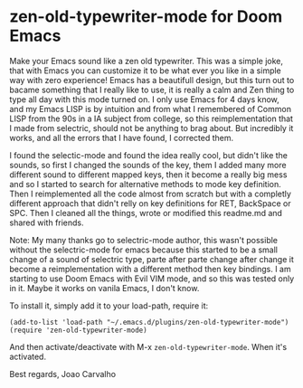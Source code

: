 # zen-old-typewriter-mode for Doom Emacs

Make your Emacs sound like a zen old typewriter. This was a simple joke, that with Emacs you can customize it to be what ever you like in a simple way with zero experience! Emacs has a beautifull design, but this turn out to bacame something that I really like to use, it is really a calm and Zen thing to type all day with this mode turned on.
I only use Emacs for 4 days know, and my Emacs LISP is by intuition and from what I remembered of Common LISP from the 90s in a IA subject from college, so this reimplementation that I made from selectric, should not be anything to brag about. But incredibly it works, and all the errors that I have found, I corrected them. 

I found the selectic-mode and found the idea really cool, but didn't like the sounds, so first I changed the sounds of the key, them I added many more different sound to different mapped keys, then it become a really big mess and so I started to search for alternative methods to mode key definition. Then I reimplemented all the code almost from scratch but with a completly different approach that didn't relly on key definitions for RET, BackSpace or SPC.
Then I cleaned all the things, wrote or modified this readme.md and shared with friends.

Note: My many thanks go to selectric-mode author, this wasn't possible without the selectric-mode for emacs because this started to be a small change of a sound of selectric type, parte after parte change after change it become a reimplementation with a different method then key bindings. I am starting to use Doom Emacs with Evil VIM mode, and so this was tested only in it.
Maybe it works on vanila Emacs, I don't know. 


To install it, simply add it to your load-path, require it:

```elisp
(add-to-list 'load-path "~/.emacs.d/plugins/zen-old-typewriter-mode")
(require 'zen-old-typewriter-mode)
```

And then activate/deactivate with M-x `zen-old-typewriter-mode`. When it's
activated.

Best regards,
Joao Carvalho